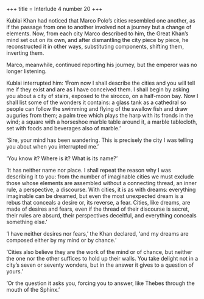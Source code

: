 +++
title = Interlude 4
number 20
+++

Kublai Khan had noticed that Marco Polo’s cities resembled one another, as if the passage from one to another involved not a journey but a change of elements. Now, from each city Marco described to him, the Great Khan’s mind set out on its own, and after dismantling the city piece by piece, he reconstructed it in other ways, substituting components, shifting them, inverting them.

Marco, meanwhile, continued reporting his journey, but the emperor was no longer listening.

Kublai interrupted him: ‘From now I shall describe the cities and you will tell me if they exist and are as I have conceived them. I shall begin by asking you about a city of stairs, exposed to the sirocco, on a half-moon bay. Now I shall list some of the wonders it contains: a glass tank as a cathedral so people can follow the swimming and flying of the swallow fish and draw auguries from them; a palm tree which plays the harp with its fronds in the wind; a square with a horseshoe marble table around it, a marble tablecloth, set with foods and beverages also of marble.’

‘Sire, your mind has been wandering. This is precisely the city I was telling you about when you interrupted me.’

‘You know it? Where is it? What is its name?’

‘It has neither name nor place. I shall repeat the reason why I was describing it to you: from the number of imaginable cities we must exclude those whose elements are assembled without a connecting thread, an inner rule, a perspective, a discourse. With cities, it is as with dreams: everything imaginable can be dreamed, but even the most unexpected dream is a rebus that conceals a desire or, its reverse, a fear. Cities, like dreams, are made of desires and fears, even if the thread of their discourse is secret, their rules are absurd, their perspectives deceitful, and everything conceals something else.’

‘I have neither desires nor fears,’ the Khan declared, ‘and my dreams are composed either by my mind or by chance.’

‘Cities also believe they are the work of the mind or of chance, but neither the one nor the other suffices to hold up their walls. You take delight not in a city’s seven or seventy wonders, but in the answer it gives to a question of yours.’

‘Or the question it asks you, forcing you to answer, like Thebes through the mouth of the Sphinx.’